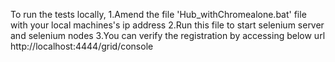To run the tests locally,
1.Amend the file 'Hub_withChromealone.bat' file with your local machines's ip address
2.Run this file to start selenium server and selenium nodes
3.You can verify the registration by accessing below url
http://localhost:4444/grid/console
